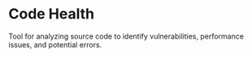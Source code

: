 # Code Health

Tool for analyzing source code to identify vulnerabilities, performance issues, and potential errors.